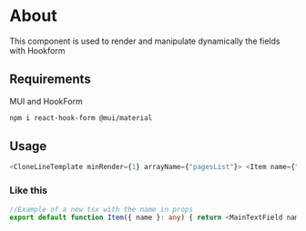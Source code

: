 # About

This component is used to render and manipulate dynamically the fields with Hookform

## Requirements

MUI and HookForm

```bash
npm i react-hook-form @mui/material
```

## Usage

```typescript
<CloneLineTemplate minRender={1} arrayName={"pagesList"}> <Item name={"."} /> //This will be the children that will be cloned, i recommend make a new tsx file and pass the name in prop
```

### Like this
```typescript
//Example of a new tsx with the name in props
export default function Item({ name }: any) { return <MainTextField name={name + ".teste"} />; //Here you put anything that you want be cloned, im using a form elements, like inputs, controlled by hookform }
```
